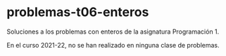 # problemas-t06-enteros

Soluciones a los problemas con enteros de la asignatura Programación 1.

En el curso 2021-22, no se han realizado en ninguna clase de problemas.
